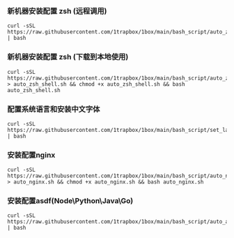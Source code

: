 ### 新机器安装配置 zsh (远程调用)
```
curl -sSL https://raw.githubusercontent.com/1trapbox/1box/main/bash_script/auto_zsh_shell.sh | bash
```
### 新机器安装配置 zsh (下载到本地使用)
```
curl -sSL https://raw.githubusercontent.com/1trapbox/1box/main/bash_script/auto_zsh_shell.sh > auto_zsh_shell.sh && chmod +x auto_zsh_shell.sh && bash auto_zsh_shell.sh
```
### 配置系统语言和安装中文字体
```
curl -sSL https://raw.githubusercontent.com/1trapbox/1box/main/bash_script/set_language_and_install_font.sh | bash
```
### 安装配置nginx
```
curl -sSL https://raw.githubusercontent.com/1trapbox/1box/main/bash_script/auto_nginx.sh > auto_nginx.sh && chmod +x auto_nginx.sh && bash auto_nginx.sh
```
### 安装配置asdf(Node\Python\Java\Go)
```
curl -sSL https://raw.githubusercontent.com/1trapbox/1box/main/bash_script/auto_asdf.sh | bash

```